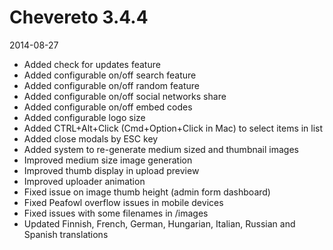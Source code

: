 # Chevereto 3.4.4

2014-08-27

- Added check for updates feature
- Added configurable on/off search feature
- Added configurable on/off random feature
- Added configurable on/off social networks share
- Added configurable on/off embed codes
- Added configurable logo size
- Added CTRL+Alt+Click (Cmd+Option+Click in Mac) to select items in list
- Added close modals by ESC key
- Added system to re-generate medium sized and thumbnail images
- Improved medium size image generation
- Improved thumb display in upload preview
- Improved uploader animation
- Fixed issue on image thumb height (admin form dashboard)
- Fixed Peafowl overflow issues in mobile devices
- Fixed issues with some filenames in /images
- Updated Finnish, French, German, Hungarian, Italian, Russian and Spanish translations
